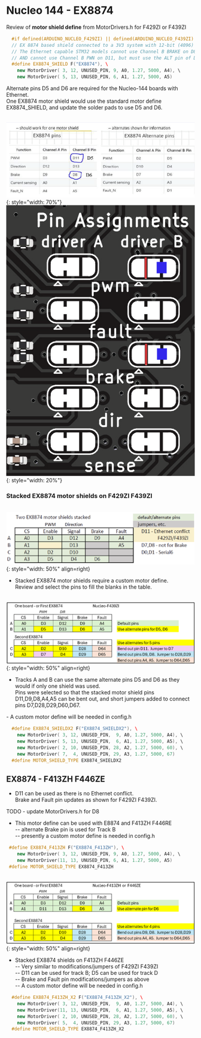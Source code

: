 # Nucleo 144 - EX8874

Review of **motor shield define** from MotorDrivers.h for F429ZI or F439ZI

```cpp
  #if defined(ARDUINO_NUCLEO_F429ZI) || defined(ARDUINO_NUCLEO_F439ZI) || defined(ARDUINO_NUCLEO_F4X9ZI)  
  // EX 8874 based shield connected to a 3V3 system with 12-bit (4096) ADC  
  // The Ethernet capable STM32 models cannot use Channel B BRAKE on D8, and must use the ALT pin of D6,  
  // AND cannot use Channel B PWN on D11, but must use the ALT pin of D5  
  #define EX8874_SHIELD F("EX8874"), \  
    new MotorDriver( 3, 12, UNUSED_PIN, 9, A0, 1.27, 5000, A4), \  
    new MotorDriver( 5, 13, UNUSED_PIN, 6, A1, 1.27, 5000, A5)  
```

Alternate pins D5 and D6 are required for the Nucleo-144 boards with Ethernet.  
One EX8874 motor shield would use the standard motor define EX8874_SHIELD, and update the solder pads to use D5 and D6.  

 &nbsp; &nbsp; &nbsp; &nbsp; ![EX8874 Nucleo-144 pins](/_static/images/nucleo/ex8874-nucleo-144.png){: style="width: 70%"} &nbsp; &nbsp; &nbsp; &nbsp; ![EX8874 Nucleo-144 track B](/_static/images/nucleo/ex8874-nucleo144-pins-track-b.png){: style="width: 20%"}

### Stacked EX8874 motor shields on F429ZI F439ZI

 &nbsp; &nbsp; &nbsp; &nbsp; ![Stacked EX8874 Nucleo-144](/_static/images/nucleo/ex8874x2-nucleo-144.png){: style="width: 50%" align=right}

- Stacked EX8874 motor shields require a custom motor define.  
  Review and select the pins to fill the blanks in the table.

&nbsp; &nbsp; &nbsp; &nbsp; ![Stacked EX8874 Nucleo-144](/_static/images/nucleo/ex8874-f439zi-stacked-pins.png){: style="width: 50%" align=right}

- Tracks A and B can use the same alternate pins D5 and D6 as they would if only one shield was used.  
  Pins were selected so that the stacked motor shield pins D11,D9,D8,A4,A5 can be bent out, and short jumpers added to connect pins D7,D28,D29,D60,D67.

 <div style="clear: both;"></div>
- A custom motor define will be needed in config.h

```cpp
  #define EX8874_SHIELDX2 F("EX8874_SHIELDX2"), \  
    new MotorDriver( 3, 12, UNUSED_PIN,  9, A0, 1.27, 5000, A4), \  
    new MotorDriver( 5, 13, UNUSED_PIN,  6, A1, 1.27, 5000, A5), \  
    new MotorDriver( 2, 10, UNUSED_PIN, 28, A2, 1.27, 5000, 60), \  
    new MotorDriver( 7,  4, UNUSED_PIN, 29, A3, 1.27, 5000, 67)  
  #define MOTOR_SHIELD_TYPE EX8874_SHIELDX2
```

## EX8874 - F413ZH F446ZE

- D11 can be used as there is no Ethernet conflict.  
Brake and Fault pin updates as shown for F429ZI F439ZI.

TODO - update MotorDrivers.h for D8

- This motor define can be used with E8874 and F413ZH F446RE  
  -- alternate Brake pin is used for Track B  
  -- presently a custom motor define is needed in config.h

```cpp
 #define EX8874_F413ZH F("EX8874_F413ZH"), \  
    new MotorDriver( 3, 12, UNUSED_PIN, 9, A0, 1.27, 5000, A4), \  
    new MotorDriver(11, 13, UNUSED_PIN, 6, A1, 1.27, 5000, A5)  
 #define MOTOR_SHIELD_TYPE EX8874_F413ZH
```

&nbsp; &nbsp; &nbsp; &nbsp; ![Stacked EX8874 Nucleo-144](/_static/images/nucleo/ex8874-f446ze-stacked-pins.png){: style="width: 50%" align=right}

- Stacked EX8874 shields on F413ZH F446ZE  
  -- Very similar to modifications/jumpers of F429ZI F439ZI  
  -- D11 can be used for track B; D5 can be used for track D  
  -- Brake and Fault pin modifications/jumpers as above  
  -- A custom motor define will be needed in config.h

```cpp
  #define EX8874_F413ZH_X2 F("EX8874_F413ZH_X2"), \  
    new MotorDriver( 3, 12, UNUSED_PIN,  9, A0, 1.27, 5000, A4), \  
    new MotorDriver(11, 13, UNUSED_PIN,  6, A1, 1.27, 5000, A5), \  
    new MotorDriver( 2, 10, UNUSED_PIN, 28, A2, 1.27, 5000, 60), \  
    new MotorDriver( 5,  4, UNUSED_PIN, 29, A3, 1.27, 5000, 67)  
  #define MOTOR_SHIELD_TYPE EX8874_F413ZH_X2
```
